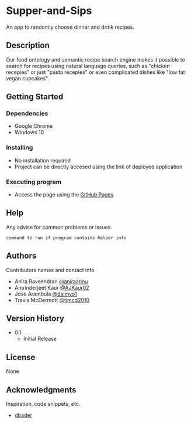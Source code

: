 # Supper-and-Sips
An app to randomly choose dinner and drink recipes.

## Description
Our food ontology and semantic recipe search engine makes it possible to search for recipes using natural language queries, such as "chicken recepies" or just "pasta recepies" or even complicated dishes like "low fat vegan cupcakes".

## Getting Started

### Dependencies

* Google Chrome
* Windows 10

### Installing

* No installation required
* Project can be directly accesed using the link of deployed application

### Executing program

* Access the page using the [GitHub Pages](https://tjmcd2010.github.io/Supper-and-Sips/)

## Help

Any advise for common problems or issues.
```
command to run if program contains helper info
```

## Authors

Contributors names and contact info

* Anira Raveendran
[@aniraannu](https://github.com/aniraannu)
* Amrinderjeet Kaur
[@AJKaur02](https://github.com/AJKaur02)
* Jose Arambula
[@daimyo1](https://github.com/daimyo1)
* Travis McDermott
[@tjmcd2010](https://github.com/tjmcd2010)

## Version History

* 0.1
    * Initial Release

## License

None

## Acknowledgments

Inspiration, code snippets, etc.
* [dbader](https://github.com/dbader/readme-template)
